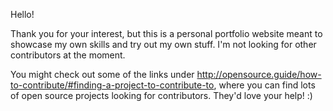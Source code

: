 Hello!

Thank you for your interest, but this is a personal portfolio website meant to showcase my own skills and try out my own stuff. I'm not looking for other contributors at the moment.

You might check out some of the links under http://opensource.guide/how-to-contribute/#finding-a-project-to-contribute-to, where you can find lots of open source projects looking 
for contributors. They'd love your help! :)
